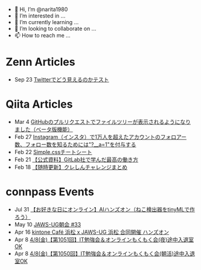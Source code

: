 - 👋 Hi, I’m @narita1980
- 👀 I’m interested in ...
- 🌱 I’m currently learning ...
- 💞️ I’m looking to collaborate on ...
- 📫 How to reach me ...

# Zenn Articles

<!-- profile updater begin: zenn -->
- Sep 23 [Twitterでどう見えるのかテスト](https://zenn.dev/narita1980/articles/cbb21f8d7f785752d6ac)
<!-- profile updater end: zenn -->

# Qiita Articles

<!-- profile updater begin: qiita -->
- Mar 4 [GitHubのプルリクエストでファイルツリーが表示されるようになりました（ベータ版機能）](https://qiita.com/narita1980/items/bee2c5232342a51e0415)
- Feb 27 [Instagram（インスタ）で1万人を超えたアカウントのフォロアー数、フォロー数を知るためには"?__a=1"を付与する](https://qiita.com/narita1980/items/630b7014fa893461b991)
- Feb 22 [Simple.cssチートシート](https://qiita.com/narita1980/items/fd2ccf0e91944aab9fd5)
- Feb 21 [【公式資料】GitLab社で学んだ最高の働き方](https://qiita.com/narita1980/items/d7d142c2bb6312cb9ad6)
- Feb 18 [【随時更新】クレしんチャレンジまとめ](https://qiita.com/narita1980/items/03d9a24b7ac1fdf81b18)
<!-- profile updater end: qiita -->

# connpass Events

<!-- profile updater begin: connpass -->
- Jul 31 [【お好きな日にオンライン】AIハンズオン（ねこ検出器をtinyMLで作ろう）](https://iotlab.connpass.com/event/240542/)
- May 10 [JAWS-UG朝会 #33](https://jawsug-asa.connpass.com/event/240120/)
- Apr 16 [kintone Café 浜松 x JAWS-UG 浜松 合同開催 ハンズオン](https://kintonecafe-hamamatsu.connpass.com/event/242330/)
- Apr 8 [4/8(金)【第1051回】IT勉強会＆オンラインもくもく会(夜)途中入退室OK](https://no-genre-mokumoku.connpass.com/event/243990/)
- Apr 8 [4/8(金)【第1050回】IT勉強会＆オンラインもくもく会(朝活)途中入退室OK](https://no-genre-mokumoku.connpass.com/event/243989/)
<!-- profile updater end: connpass -->

<!---
narita1980/narita1980 is a ✨ special ✨ repository because its `README.md` (this file) appears on your GitHub profile.
You can click the Preview link to take a look at your changes.
--->
